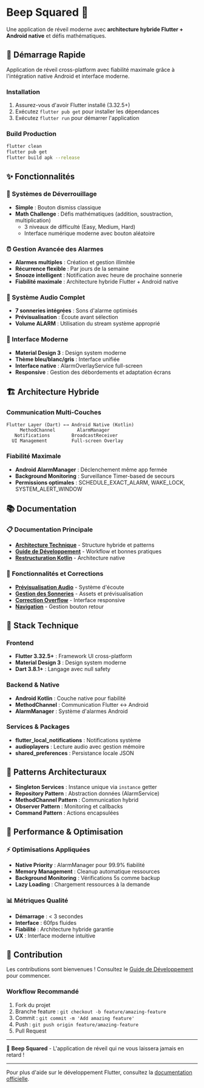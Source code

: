 # Beep Squared 🔔

Une application de réveil moderne avec **architecture hybride Flutter + Android native** et défis mathématiques.

## 🚀 Démarrage Rapide

Application de réveil cross-platform avec fiabilité maximale grâce à l'intégration native Android et interface moderne.

### Installation

1. Assurez-vous d'avoir Flutter installé (3.32.5+)
2. Exécutez `flutter pub get` pour installer les dépendances
3. Exécutez `flutter run` pour démarrer l'application

### Build Production

```bash
flutter clean
flutter pub get
flutter build apk --release
```

## ✨ Fonctionnalités

### 🔐 Systèmes de Déverrouillage

- **Simple** : Bouton dismiss classique
- **Math Challenge** : Défis mathématiques (addition, soustraction, multiplication)
  - 3 niveaux de difficulté (Easy, Medium, Hard)
  - Interface numérique moderne avec bouton aléatoire

### ⏰ Gestion Avancée des Alarmes

- **Alarmes multiples** : Création et gestion illimitée
- **Récurrence flexible** : Par jours de la semaine
- **Snooze intelligent** : Notification avec heure de prochaine sonnerie
- **Fiabilité maximale** : Architecture hybride Flutter + Android native

### 🎵 Système Audio Complet

- **7 sonneries intégrées** : Sons d'alarme optimisés
- **Prévisualisation** : Écoute avant sélection
- **Volume ALARM** : Utilisation du stream système approprié

### 🎨 Interface Moderne

- **Material Design 3** : Design system moderne
- **Thème bleu/blanc/gris** : Interface unifiée
- **Interface native** : AlarmOverlayService full-screen
- **Responsive** : Gestion des débordements et adaptation écrans

## 🏗️ Architecture Hybride

### Communication Multi-Couches

```
Flutter Layer (Dart) ←→ Android Native (Kotlin)
     MethodChannel        AlarmManager
   Notifications        BroadcastReceiver
  UI Management         Full-screen Overlay
```

### Fiabilité Maximale

- **Android AlarmManager** : Déclenchement même app fermée
- **Background Monitoring** : Surveillance Timer-based de secours
- **Permissions optimales** : SCHEDULE_EXACT_ALARM, WAKE_LOCK, SYSTEM_ALERT_WINDOW

## 📚 Documentation

### 📋 Documentation Principale

- **[Architecture Technique](docs/ARCHITECTURE.md)** - Structure hybride et patterns
- **[Guide de Développement](docs/DEVELOPMENT.md)** - Workflow et bonnes pratiques
- **[Restructuration Kotlin](docs/KOTLIN_RESTRUCTURE.md)** - Architecture native

### 🔧 Fonctionnalités et Corrections

- **[Prévisualisation Audio](docs/features/AUDIO_PREVIEW.md)** - Système d'écoute
- **[Gestion des Sonneries](docs/features/RINGTONES.md)** - Assets et prévisualisation
- **[Correction Overflow](docs/fixes/OVERFLOW_FIX.md)** - Interface responsive
- **[Navigation](docs/fixes/NAVIGATION.md)** - Gestion bouton retour

## 🔧 Stack Technique

### Frontend

- **Flutter 3.32.5+** : Framework UI cross-platform
- **Material Design 3** : Design system moderne
- **Dart 3.8.1+** : Langage avec null safety

### Backend & Native

- **Android Kotlin** : Couche native pour fiabilité
- **MethodChannel** : Communication Flutter ↔ Android
- **AlarmManager** : Système d'alarmes Android

### Services & Packages

- **flutter_local_notifications** : Notifications système
- **audioplayers** : Lecture audio avec gestion mémoire
- **shared_preferences** : Persistance locale JSON

## 🎯 Patterns Architecturaux

- **Singleton Services** : Instance unique via `instance` getter
- **Repository Pattern** : Abstraction données (AlarmService)
- **MethodChannel Pattern** : Communication hybrid
- **Observer Pattern** : Monitoring et callbacks
- **Command Pattern** : Actions encapsulées

## 🚀 Performance & Optimisation

### ⚡ Optimisations Appliquées

- **Native Priority** : AlarmManager pour 99.9% fiabilité
- **Memory Management** : Cleanup automatique ressources
- **Background Monitoring** : Vérifications 5s comme backup
- **Lazy Loading** : Chargement ressources à la demande

### 📊 Métriques Qualité

- **Démarrage** : < 3 secondes
- **Interface** : 60fps fluides
- **Fiabilité** : Architecture hybride garantie
- **UX** : Interface moderne intuitive

## 🤝 Contribution

Les contributions sont bienvenues ! Consultez le [Guide de Développement](docs/DEVELOPMENT.md) pour commencer.

### Workflow Recommandé

1. Fork du projet
2. Branche feature : `git checkout -b feature/amazing-feature`
3. Commit : `git commit -m 'Add amazing feature'`
4. Push : `git push origin feature/amazing-feature`
5. Pull Request

---

🔔 **Beep Squared** - L'application de réveil qui ne vous laissera jamais en retard !

---

Pour plus d'aide sur le développement Flutter, consultez la
[documentation officielle](https://docs.flutter.dev/).
